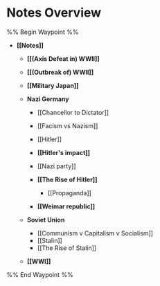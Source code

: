 # Notes Overview

%% Begin Waypoint %%
- **[[Notes]]**
	- **[[(Axis Defeat in) WWII]]**
	- **[[(Outbreak of) WWII]]**
	- **[[Military Japan]]**
	- **Nazi Germany**
		- [[Chancellor to Dictator]]
		- [[Facism vs Nazism]]
		- [[Hitler]]
		- **[[Hitler's impact]]**

		- [[Nazi party]]
		- **[[The Rise of Hitler]]**
			- [[Propaganda]]
		- **[[Weimar republic]]**

	- **Soviet Union**
		- [[Communism v Capitalism v Socialism]]
		- [[Stalin]]
		- [[The Rise of Stalin]]
	- **[[WWI]]**

%% End Waypoint %%